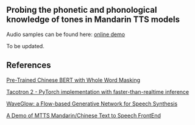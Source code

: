 ## Probing the phonetic and phonological knowledge of tones in Mandarin TTS models

Audio samples can be found here: [online demo](https://lingjzhu.github.io/TTS_and_Tone_demo/)

To be updated.


## References
[Pre-Trained Chinese BERT with Whole Word Masking](https://github.com/ymcui/Chinese-BERT-wwm)

[Tacotron 2 - PyTorch implementation with faster-than-realtime inference](https://github.com/NVIDIA/tacotron2)

[WaveGlow: a Flow-based Generative Network for Speech Synthesis](https://github.com/NVIDIA/waveglow)

[A Demo of MTTS Mandarin/Chinese Text to Speech FrontEnd](https://github.com/Jackiexiao/MTTS)
